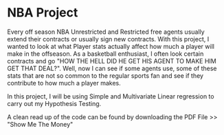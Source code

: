 # NBA Project

Every off season NBA Unrestricted and Restricted free agents usually extend their contracts or usually sign new contracts. With this project, I wanted to look at what Player stats actually affect how much a player will make in the offseason. As a basketball enthusiast, I often look certain contracts and go "HOW THE HELL DID HE GET HIS AGENT TO MAKE HIM GET THAT DEAL?". Well, now I can see if some agents use, some of these stats that are not so common to the regular sports fan and see if they contribute to how much a player makes.

In this project, I will be using Simple and Multivariate Linear regression to carry out my Hypothesis Testing.

A clean read up of the code can be found by downloading the PDF File >> "Show Me The Money"
